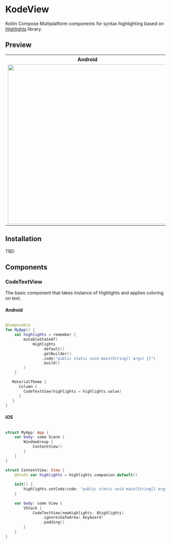 # KodeView

Kotlin Compose Multiplatform components for syntax highlighting based on
[Highlights](https://github.com/SnipMeDev/Highlights/blob/main/CHANGELOG.md) library.

## Preview

<table>
  <tr>
    <th>Android</th>
    <th>iOS</th>
  </tr>
  <tr>
    <td>
      <img src="https://github.com/SnipMeDev/KodeView/assets/8405055/a051e91f-b726-4050-b3bd-0c0fb9afb4b5" width="500">
    </td>
    <td>
      <img src="https://github.com/SnipMeDev/KodeView/assets/8405055/853afa56-c02a-47de-b0e4-85e6d45fe2e8" width="400">
    </td>
  </tr>
</table>

## Installation
TBD

## Components

### CodeTextView
The basic component that takes instance of Highlights and applies coloring on text.

#### Android

```kotlin

@Composable
fun MyApp() {
    val highlights = remember {
        mutableStateOf(
            Highlights
                .default()
                .getBuilder()
                .code("public static void main(String[] args) {}")
                .build()
        )
    }

   MaterialTheme {
      Column {
        CodeTextView(highlights = highlights.value)
      }
   }
}

```

#### iOS

```swift

struct MyApp: App {
    var body: some Scene {
        WindowGroup {
            ContentView()
        }
    }
}

struct ContentView: View {
    @State var highlights = Highlights.companion.default()
    
    init() {
        highlights.setCode(code: "public static void main(String[] args) {}")
    }
    
    var body: some View {
        VStack {
            CodeTextView(newHighlights: $highlights)
                .ignoresSafeArea(.keyboard)
                .padding()
        }
    }
}

```
